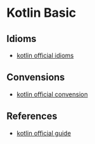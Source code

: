 # Kotlin Basic

## Idioms

- [kotlin official idioms](https://kotlinlang.org/docs/idioms.html)

## Convensions

- [kotlin official convension](https://kotlinlang.org/docs/coding-conventions.html)

## References

- [kotlin official guide](https://kotlinlang.org/docs)
